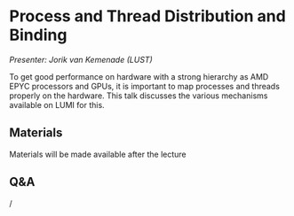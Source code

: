 # Process and Thread Distribution and Binding

*Presenter: Jorik van Kemenade (LUST)*

To get good performance on hardware with a strong hierarchy as AMD EPYC processors and
GPUs, it is important to map processes and threads properly on the hardware. This talk discusses
the various mechanisms available on LUMI for this.


## Materials

Materials will be made available after the lecture

<!--
<video src="https://462000265.lumidata.eu/2day-20251020/recordings/202-Binding.mp4" controls="controls"></video>
-->

<!--
-    A video recording will follow.
-->

<!--
-   [Slides](https://462000265.lumidata.eu/2day-20251020/files/LUMI-2day-20251020-202-Binding.pdf)

-   [Course notes](202-Binding.md)

-   [Exercises](E202-Binding.md)

Archived materials on LUMI:

-   Slides: `/appl/local/training/2day-20251020/files/LUMI-2day-20251020-202-Binding.pdf`

-   Recording: `/appl/local/training/2day-20251020/recordings/202-Binding.mp4`
-->


## Q&A

/
